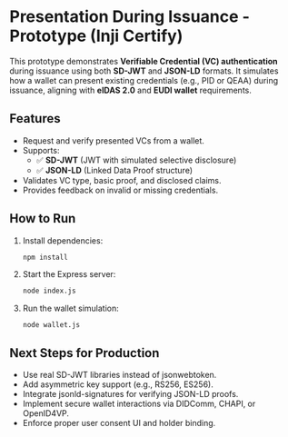 # Presentation During Issuance - Prototype (Inji Certify)

This prototype demonstrates **Verifiable Credential (VC) authentication** during issuance using both **SD-JWT** and **JSON-LD** formats. It simulates how a wallet can present existing credentials (e.g., PID or QEAA) during issuance, aligning with **eIDAS 2.0** and **EUDI wallet** requirements.

## Features

- Request and verify presented VCs from a wallet.
- Supports:
  - ✅ **SD-JWT** (JWT with simulated selective disclosure)
  - ✅ **JSON-LD** (Linked Data Proof structure)
- Validates VC type, basic proof, and disclosed claims.
- Provides feedback on invalid or missing credentials.

##  How to Run

1. Install dependencies:
   ```bash
   npm install
2. Start the Express server:
   ```bash
   node index.js
3. Run the wallet simulation:
   ```bach
   node wallet.js
   
##  Next Steps for Production
- Use real SD-JWT libraries instead of jsonwebtoken.
- Add asymmetric key support (e.g., RS256, ES256).
- Integrate jsonld-signatures for verifying JSON-LD proofs.
- Implement secure wallet interactions via DIDComm, CHAPI, or OpenID4VP.
- Enforce proper user consent UI and holder binding.
